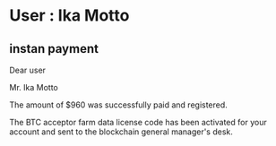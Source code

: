 User : Ika Motto
=============

instan payment
---------------------
Dear user

Mr. Ika Motto

The amount of $960 was successfully paid and registered.

The BTC acceptor farm data license code has been activated for your account and sent to the blockchain general manager's desk.
